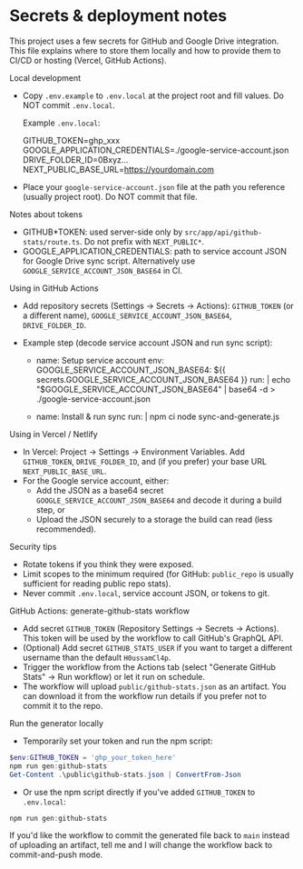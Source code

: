 # Secrets & deployment notes

This project uses a few secrets for GitHub and Google Drive integration. This file explains where to store them locally and how to provide them to CI/CD or hosting (Vercel, GitHub Actions).

Local development

- Copy `.env.example` to `.env.local` at the project root and fill values. Do NOT commit `.env.local`.

  Example `.env.local`:

  GITHUB_TOKEN=ghp_xxx
  GOOGLE_APPLICATION_CREDENTIALS=./google-service-account.json
  DRIVE_FOLDER_ID=0Bxyz...
  NEXT_PUBLIC_BASE_URL=https://yourdomain.com

- Place your `google-service-account.json` file at the path you reference (usually project root). Do NOT commit that file.

Notes about tokens

- GITHUB*TOKEN: used server-side only by `src/app/api/github-stats/route.ts`. Do not prefix with `NEXT_PUBLIC*`.
- GOOGLE_APPLICATION_CREDENTIALS: path to service account JSON for Google Drive sync script. Alternatively use `GOOGLE_SERVICE_ACCOUNT_JSON_BASE64` in CI.

Using in GitHub Actions

- Add repository secrets (Settings → Secrets → Actions): `GITHUB_TOKEN` (or a different name), `GOOGLE_SERVICE_ACCOUNT_JSON_BASE64`, `DRIVE_FOLDER_ID`.
- Example step (decode service account JSON and run sync script):

  - name: Setup service account
    env:
    GOOGLE_SERVICE_ACCOUNT_JSON_BASE64: ${{ secrets.GOOGLE_SERVICE_ACCOUNT_JSON_BASE64 }}
    run: |
      echo "$GOOGLE_SERVICE_ACCOUNT_JSON_BASE64" | base64 -d > ./google-service-account.json

  - name: Install & run sync
    run: |
    npm ci
    node sync-and-generate.js

Using in Vercel / Netlify

- In Vercel: Project → Settings → Environment Variables. Add `GITHUB_TOKEN`, `DRIVE_FOLDER_ID`, and (if you prefer) your base URL `NEXT_PUBLIC_BASE_URL`.
- For the Google service account, either:
  - Add the JSON as a base64 secret `GOOGLE_SERVICE_ACCOUNT_JSON_BASE64` and decode it during a build step, or
  - Upload the JSON securely to a storage the build can read (less recommended).

Security tips

- Rotate tokens if you think they were exposed.
- Limit scopes to the minimum required (for GitHub: `public_repo` is usually sufficient for reading public repo stats).
- Never commit `.env.local`, service account JSON, or tokens to git.

GitHub Actions: generate-github-stats workflow

- Add secret `GITHUB_TOKEN` (Repository Settings → Secrets → Actions). This token will be used by the workflow to call GitHub's GraphQL API.
- (Optional) Add secret `GITHUB_STATS_USER` if you want to target a different username than the default `H0ussamCl4p`.
- Trigger the workflow from the Actions tab (select "Generate GitHub Stats" → Run workflow) or let it run on schedule.
- The workflow will upload `public/github-stats.json` as an artifact. You can download it from the workflow run details if you prefer not to commit it to the repo.

Run the generator locally

- Temporarily set your token and run the npm script:

```powershell
$env:GITHUB_TOKEN = 'ghp_your_token_here'
npm run gen:github-stats
Get-Content .\public\github-stats.json | ConvertFrom-Json
```

- Or use the npm script directly if you've added `GITHUB_TOKEN` to `.env.local`:

```powershell
npm run gen:github-stats
```

If you'd like the workflow to commit the generated file back to `main` instead of uploading an artifact, tell me and I will change the workflow back to commit-and-push mode.
